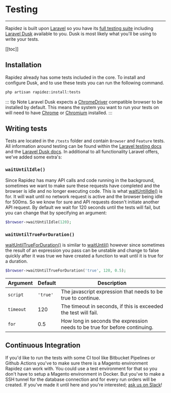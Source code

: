 # Testing

---

Rapidez is built upon [Laravel](https://laravel.com/) so you have its [full testing suite](https://laravel.com/docs/11.x/testing#main-content) including [Laravel Dusk](https://laravel.com/docs/11.x/dusk#main-content) available to you. Dusk is most likely what you'll be using to write your tests.

[[toc]]

## Installation

Rapidez already has some tests included in the core. To install and configure Dusk, and to use these tests you can run the following command.

```bash
php artisan rapidez:install:tests
```

::: tip Note
Laravel Dusk expects a [ChromeDriver](https://chromedriver.chromium.org/) compatible browser to be installed by default. 
This means the system you want to run your tests on will need to have [Chrome](https://www.google.com/chrome/) or [Chromium](https://www.chromium.org/Home/) installed.
:::

## Writing tests

Tests are located in the `/tests` folder and contain `Browser` and `Feature` tests. All information around testing can be found within the [Laravel testing docs](https://laravel.com/docs/11.x/testing#main-content) and the [Laravel Dusk docs](https://laravel.com/docs/11.x/dusk#main-content). In additional to all functionality Laravel offers, we've added some extra's:

### `waitUntilIdle()`

Since Rapidez has many API calls and code running in the background, sometimes we want to make sure these requests have completed and the browser is idle and no longer executing code. This is what [waitUntilIdle()](https://github.com/rapidez/core/blob/60b9c761a6d7e7f844d854306b314b422143aae9/tests/DuskTestCaseSetup.php#L39) is for. It will wait until no network request is active and the browser being idle for 500ms. So we know for sure and API requests doesn't initiate another API request. By default we wait for 120 seconds until the tests will fail, but you can change that by specifying an argument:

```php
$browser->waitUntilIdle(120);
```

### `waitUntilTrueForDuration()`

[waitUntilTrueForDuration()](https://github.com/rapidez/core/blob/60b9c761a6d7e7f844d854306b314b422143aae9/tests/DuskTestCaseSetup.php#L18) is similar to [waitUntil()](https://laravel.com/docs/11.x/dusk#waiting-on-javascript-expressions) however since sometimes the result of an expression you pass can be unstable and change to false quickly after it was true we have created a function to wait until it is true for a duration.

```php
$browser->waitUntilTrueForDuration('true', 120, 0.5);
```

| Argument | Default | Description |
|---|---|---|
| `script` | `'true'` | The javascript expression that needs to be true to continue. |
| `timeout` | 120 | The timeout in seconds, if this is exceeded the test will fail. |
| `for` | 0.5 | How long in seconds the expression needs to be true for before continuing. |

## Continuous Integration

If you'd like to run the tests with some CI tool like Bitbucket Pipelines or Github Actions you've to make sure there is a Magento environment Rapidez can work with. You could use a test environment for that so you don't have to setup a Magento environment in Docker. But you've to make a SSH tunnel for the database connection and for every run orders will be created. If you've made it until here and you're interested; [ask us on Slack](https://rapidez.io/slack)!
